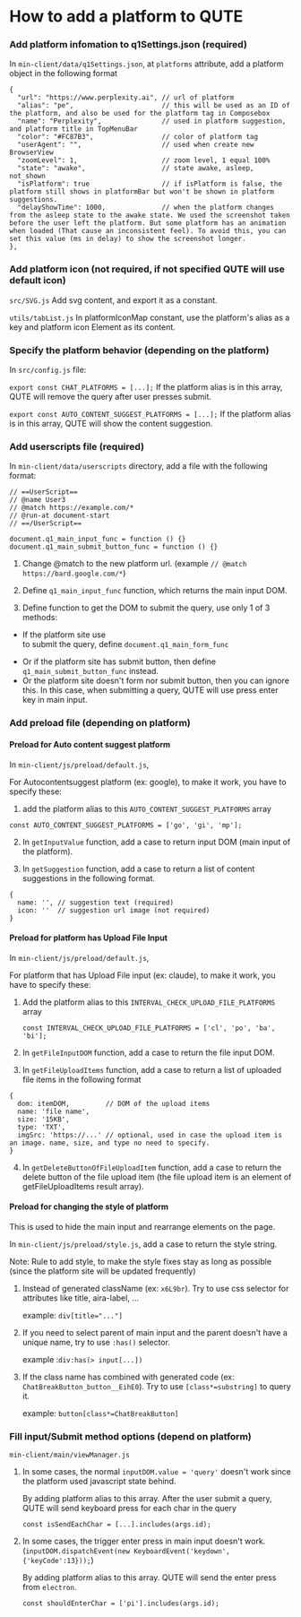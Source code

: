 # How to add a platform to QUTE

### Add platform infomation to q1Settings.json (required)

In `min-client/data/q1Settings.json`, at `platforms` attribute, add a platform object in the following format

```
{
  "url": "https://www.perplexity.ai", // url of platform
  "alias": "pe",                      // this will be used as an ID of the platform, and also be used for the platform tag in Composebox
  "name": "Perplexity",               // used in platform suggestion, and platform title in TopMenuBar
  "color": "#FC87B3",                 // color of platform tag
  "userAgent": "",                    // used when create new BrowserView
  "zoomLevel": 1,                     // zoom level, 1 equal 100%
  "state": "awake",                   // state awake, asleep, not_shown
  "isPlatform": true                  // if isPlatform is false, the platform still shows in platformBar but won't be shown in platform suggestions.
  "delayShowTime": 1000,              // when the platform changes from the asleep state to the awake state. We used the screenshot taken before the user left the platform. But some platform has an animation when loaded (That cause an inconsistent feel). To avoid this, you can set this value (ms in delay) to show the screenshot longer.
},
```

### Add platform icon (not required, if not specified QUTE will use default icon)

`src/SVG.js` Add svg content, and export it as a constant.

`utils/tabList.js` In platformIconMap constant, use the platform's alias as a key and platform icon Element as its content.

### Specify the platform behavior (depending on the platform)

In `src/config.js` file:

`export const CHAT_PLATFORMS = [...];`
If the platform alias is in this array, QUTE will remove the query after user presses submit.

`export const AUTO_CONTENT_SUGGEST_PLATFORMS = [...];`
If the platform alias is in this array, QUTE will show the content suggestion.

### Add userscripts file (required)

In `min-client/data/userscripts` directory, add a file with the following format:

```
// ==UserScript==
// @name User3
// @match https://example.com/*
// @run-at document-start
// ==/UserScript==

document.q1_main_input_func = function () {}
document.q1_main_submit_button_func = function () {}
```

1. Change @match to the new platform url. (example `// @match https://bard.google.com/*`)

2. Define `q1_main_input_func` function, which returns the main input DOM.

3. Define function to get the DOM to submit the query, use only 1 of 3 methods:

- If the platform site use <form> to submit the query, define `document.q1_main_form_func`
- Or if the platform site has submit button, then define `q1_main_submit_button_func` instead.
- Or the platform site doesn't form nor submit button, then you can ignore this. In this case, when submitting a query, QUTE will use press enter key in main input.

### Add preload file (depending on platform)

#### Preload for Auto content suggest platform

In `min-client/js/preload/default.js`,

For Autocontentsuggest platform (ex: google), to make it work, you have to specify these:

1. add the platform alias to this `AUTO_CONTENT_SUGGEST_PLATFORMS` array

`const AUTO_CONTENT_SUGGEST_PLATFORMS = ['go', 'gi', 'mp'];`

2. In `getInputValue` function, add a case to return input DOM (main input of the platform).

3. In `getSuggestion` function, add a case to return a list of content suggestions in the following format.

```
{
  name: '', // suggestion text (required)
  icon: ''  // suggestion url image (not required)
}
```

#### Preload for platform has Upload File Input

In `min-client/js/preload/default.js`,

For platform that has Upload File input (ex: claude), to make it work, you have to specify these:

1. Add the platform alias to this `INTERVAL_CHECK_UPLOAD_FILE_PLATFORMS` array

   `const INTERVAL_CHECK_UPLOAD_FILE_PLATFORMS = ['cl', 'po', 'ba', 'bi'];`

2. In `getFileInputDOM` function, add a case to return the file input DOM.
3. In `getFileUploadItems` function, add a case to return a list of uploaded file items in the following format

```
{
  dom: itemDOM,         // DOM of the upload items
  name: 'file name',
  size: '15KB',
  type: 'TXT',
  imgSrc: 'https://...' // optional, used in case the upload item is an image. name, size, and type no need to specify.
}
```

4. In `getDeleteButtonOfFileUploadItem` function, add a case to return the delete button of the file upload item (the file upload item is an element of getFileUploadItems result array).

#### Preload for changing the style of platform

This is used to hide the main input and rearrange elements on the page.

In `min-client/js/preload/style.js`, add a case to return the style string.

Note: Rule to add style, to make the style fixes stay as long as possible (since the platform site will be updated frequently)

1. Instead of generated className (ex: `x6L9br`). Try to use css selector for attributes like title, aira-label, ...

   example: `div[title="..."]`

2. If you need to select parent of main input and the parent doesn't have a unique name, try to use `:has()` selector.

   example :`div:has(> input[...])`

3. If the class name has combined with generated code (ex: `ChatBreakButton_button__EihE0`). Try to use `[class*=substring]` to query it.

   example: `button[class*=ChatBreakButton]`

### Fill input/Submit method options (depend on platform)

`min-client/main/viewManager.js`

1. In some cases, the normal `inputDOM.value = 'query'` doesn't work since the platform used javascript state behind.

   By adding platform alias to this array. After the user submit a query, QUTE will send keyboard press for each char in the query

   `const isSendEachChar = [...].includes(args.id);`

2. In some cases, the trigger enter press in main input doesn't work. (`inputDOM.dispatchEvent(new KeyboardEvent('keydown',{'keyCode':13}));`)

   By adding platform alias to this array. QUTE will send the enter press from `electron`.

   `const shouldEnterChar = ['pi'].includes(args.id);`
